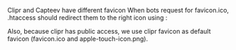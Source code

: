 Clipr and Capteev have different favicon
When bots request for favicon.ico, .htaccess should redirect them to the right icon using :


Also, because clipr has public access, we use clipr favicon as default favicon (favicon.ico and apple-touch-icon.png).
